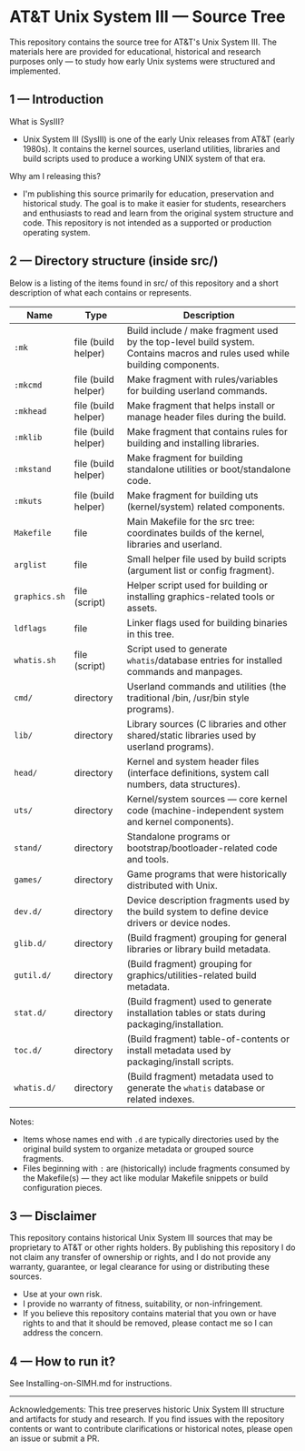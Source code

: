 # AT&T Unix System III — Source Tree

This repository contains the source tree for AT&T's Unix System III. The materials here are provided for educational, historical and research purposes only — to study how early Unix systems were structured and implemented.

## 1 — Introduction

What is SysIII?
- Unix System III (SysIII) is one of the early Unix releases from AT&T (early 1980s). It contains the kernel sources, userland utilities, libraries and build scripts used to produce a working UNIX system of that era.

Why am I releasing this?
- I'm publishing this source primarily for education, preservation and historical study. The goal is to make it easier for students, researchers and enthusiasts to read and learn from the original system structure and code. This repository is not intended as a supported or production operating system.

## 2 — Directory structure (inside src/)

Below is a listing of the items found in src/ of this repository and a short description of what each contains or represents.

| Name | Type | Description |
|------|------|-------------|
| `:mk` | file (build helper) | Build include / make fragment used by the top-level build system. Contains macros and rules used while building components. |
| `:mkcmd` | file (build helper) | Make fragment with rules/variables for building userland commands. |
| `:mkhead` | file (build helper) | Make fragment that helps install or manage header files during the build. |
| `:mklib` | file (build helper) | Make fragment that contains rules for building and installing libraries. |
| `:mkstand` | file (build helper) | Make fragment for building standalone utilities or boot/standalone code. |
| `:mkuts` | file (build helper) | Make fragment for building uts (kernel/system) related components. |
| `Makefile` | file | Main Makefile for the src tree: coordinates builds of the kernel, libraries and userland. |
| `arglist` | file | Small helper file used by build scripts (argument list or config fragment). |
| `graphics.sh` | file (script) | Helper script used for building or installing graphics-related tools or assets. |
| `ldflags` | file | Linker flags used for building binaries in this tree. |
| `whatis.sh` | file (script) | Script used to generate `whatis`/database entries for installed commands and manpages. |
| `cmd/` | directory | Userland commands and utilities (the traditional /bin, /usr/bin style programs). |
| `lib/` | directory | Library sources (C libraries and other shared/static libraries used by userland programs). |
| `head/` | directory | Kernel and system header files (interface definitions, system call numbers, data structures). |
| `uts/` | directory | Kernel/system sources — core kernel code (machine-independent system and kernel components). |
| `stand/` | directory | Standalone programs or bootstrap/bootloader-related code and tools. |
| `games/` | directory | Game programs that were historically distributed with Unix. |
| `dev.d/` | directory | Device description fragments used by the build system to define device drivers or device nodes. |
| `glib.d/` | directory | (Build fragment) grouping for general libraries or library build metadata. |
| `gutil.d/` | directory | (Build fragment) grouping for graphics/utilities-related build metadata. |
| `stat.d/` | directory | (Build fragment) used to generate installation tables or stats during packaging/installation. |
| `toc.d/` | directory | (Build fragment) table-of-contents or install metadata used by packaging/install scripts. |
| `whatis.d/` | directory | (Build fragment) metadata used to generate the `whatis` database or related indexes. |

Notes:
- Items whose names end with `.d` are typically directories used by the original build system to organize metadata or grouped source fragments.
- Files beginning with `:` are (historically) include fragments consumed by the Makefile(s) — they act like modular Makefile snippets or build configuration pieces.

## 3 — Disclaimer

This repository contains historical Unix System III sources that may be proprietary to AT&T or other rights holders. By publishing this repository I do not claim any transfer of ownership or rights, and I do not provide any warranty, guarantee, or legal clearance for using or distributing these sources.

- Use at your own risk.
- I provide no warranty of fitness, suitability, or non-infringement.
- If you believe this repository contains material that you own or have rights to and that it should be removed, please contact me so I can address the concern.

## 4 — How to run it?

See Installing-on-SIMH.md for instructions.

---

Acknowledgements: This tree preserves historic Unix System III structure and artifacts for study and research. If you find issues with the repository contents or want to contribute clarifications or historical notes, please open an issue or submit a PR.
